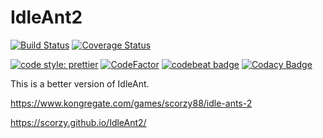 # IdleAnt2
[![Build Status](https://travis-ci.org/scorzy/IdleAnt2.svg?branch=master)](https://travis-ci.org/scorzy/IdleAnt2)
[![Coverage Status](https://coveralls.io/repos/github/scorzy/IdleAnt2/badge.svg?branch=master)](https://coveralls.io/github/scorzy/IdleAnt2?branch=master)

[![code style: prettier](https://img.shields.io/badge/code_style-prettier-ff69b4.svg?style=flat-square)](https://github.com/prettier/prettier)
[![CodeFactor](https://www.codefactor.io/repository/github/scorzy/idleant2/badge)](https://www.codefactor.io/repository/github/scorzy/idleant2)
<a href="https://codebeat.co/projects/github-com-scorzy-idleant2-master"><img alt="codebeat badge" src="https://codebeat.co/badges/fb0e41a8-5ea1-45cb-ab57-e1da0331ddf0" /></a>
[![Codacy Badge](https://api.codacy.com/project/badge/Grade/0978f15ed71f4036a975081528174355)](https://www.codacy.com/app/scorzy/IdleAnt2?utm_source=github.com&amp;utm_medium=referral&amp;utm_content=scorzy/IdleAnt2&amp;utm_campaign=Badge_Grade)

This is a better version of IdleAnt.

https://www.kongregate.com/games/scorzy88/idle-ants-2

https://scorzy.github.io/IdleAnt2/


